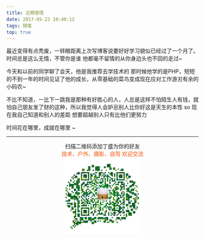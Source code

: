 ```yaml
---
title: 近期感悟
date: 2017-05-22 10:40:12
tags: 随笔
top: true
---
```


最近变得有点秃废，一转眼距离上次写博客说要好好学习貌似已经过了一个月了。时间总是这么无情，不管你是谁 他都毫不留情的从你身边头也不回的走过~

今天和以前的同学聊了会天，他是我推荐去学技术的 那时候他学的是PHP，短短的不到一年的时间见证了他的成长，从零基础的菜鸟变成现在应对工作游刃有余的小码农~

不比不知道，一比下一跳我是那种有好胜心的人，人总是这样不怕陌生人有钱，就怕自己朋友发了财的这种，所以我觉得人会妒忌别人比你好这是天生的本性 so 现在我自己知道和别人的差距 想要超越别人只有比他们更努力

时间花在哪里，成就在哪里 ~ 

-------


<div  align=center>
    <center> 扫描二维码添加丁盛为你的好友</center ><center><font color=#f75000 size=>技术、户外、摄影、自驾 欢迎交流</font><center><img width='40%' align='center' src='/uploads/wechat-qcode.jpg
'>
</div>


